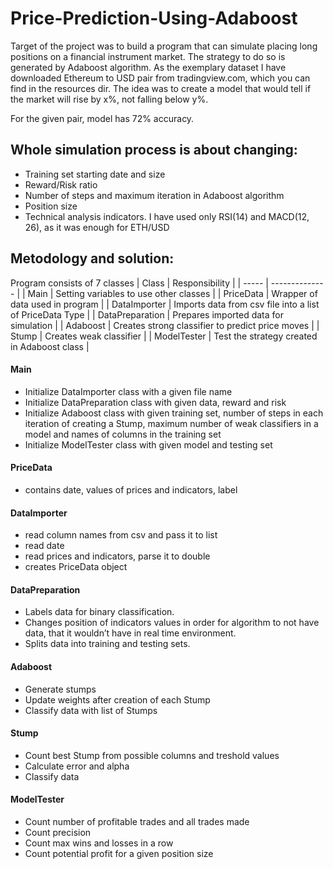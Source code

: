 # Price-Prediction-Using-Adaboost

Target of the project was to build a program that can simulate placing long positions on a financial instrument market.
The strategy to do so is generated by Adaboost algorithm.
As the exemplary dataset I have downloaded Ethereum to USD pair from tradingview.com, which you can find in the resources dir.
The idea was to create a model that would tell if the market will rise by x%, not falling below y%.

For the given pair, model has 72% accuracy.

## Whole simulation process is about changing:
- Training set starting date and size
- Reward/Risk ratio
- Number of steps and maximum iteration in Adaboost algorithm
- Position size
- Technical analysis indicators. I have used only RSI(14) and MACD(12, 26), as it was enough for ETH/USD

## Metodology and solution:
Program consists of 7 classes
| Class | Responsibility |
| ----- | -------------- |
| Main | Setting variables to use other classes |
| PriceData | Wrapper of data used in program |
| DataImporter | Imports data from csv file into a list of PriceData Type |
| DataPreparation | Prepares imported data for simulation |
| Adaboost | Creates strong classifier to predict price moves |
| Stump | Creates weak classifier |
| ModelTester | Test the strategy created in Adaboost class |

#### Main 
- Initialize DataImporter class with a given file name
- Initialize DataPreparation class with given data, reward and risk
- Initialize Adaboost class with given training set, number of steps in each iteration of creating a Stump, maximum number of weak classifiers in a model and names of columns in the training set
- Initialize ModelTester class with given model and testing set

#### PriceData
- contains date, values of prices and indicators, label

#### DataImporter
- read column names from csv and pass it to list
- read date
- read prices and indicators, parse it to double
- creates PriceData object

#### DataPreparation
- Labels data for binary classification. 
- Changes position of indicators values in order for algorithm to not have data, that it wouldn’t have in real time environment.
- Splits data into training and testing sets.

#### Adaboost
- Generate stumps
- Update weights after creation of each Stump
- Classify data with list of Stumps

#### Stump
- Count best Stump from possible columns and treshold values
- Calculate error and alpha 
- Classify data

#### ModelTester
- Count number of profitable trades and all trades made
- Count precision
- Count max wins and losses in a row
- Count potential profit for a given position size


